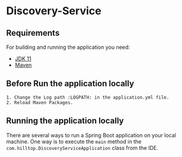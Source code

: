 # Discovery-Service

## Requirements

For building and running the application you need:

- [JDK 11](https://openjdk.org/install/)
- [Maven](https://maven.apache.org)

## Before Run the application locally

    1. Change the Log path :LOGPATH: in the application.yml file.
    2. Reload Maven Packages. 

## Running the application locally

There are several ways to run a Spring Boot application on your local machine. One way is to execute the `main` method
in the `com.hilltop.DiscoveryServiceApplication` class from the IDE.